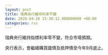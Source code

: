 ```yaml
---
layout: post
title: 瑞典央行維持利率不變
date: 2020-04-28 15:38:12.000000000 +08:00
categories: rss
---
```


瑞典央行維持指標利率零不變，符合市場預期。

央行表示，會繼續購買國債及抵押債至今年9月底止。
